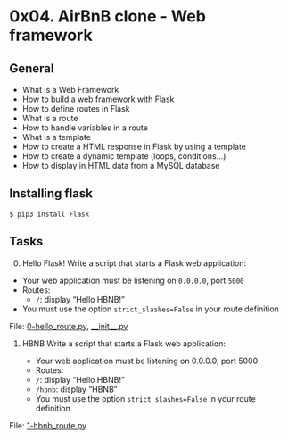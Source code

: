 
# 0x04. AirBnB clone - Web framework

## General

  - What is a Web Framework
  - How to build a web framework with Flask
  - How to define routes in Flask
  - What is a route
  - How to handle variables in a route
  - What is a template
  - How to create a HTML response in Flask by using a template
  - How to create a dynamic template (loops, conditions…)
  - How to display in HTML data from a MySQL database

## Installing flask
```
$ pip3 install Flask
```
## Tasks
0. Hello Flask!
   Write a script that starts a Flask web application:
  - Your web application must be listening on `0.0.0.0`, port `5000`
  - Routes:
    - `/`: display “Hello HBNB!”
  - You must use the option `strict_slashes=False` in your route definition </br>

File: [0-hello\_route.py](0-hello_route.py), [\_\_init\_\_.py](__init__.py)

1. HBNB
   Write a script that starts a Flask web application:

   - Your web application must be listening on 0.0.0.0, port 5000
   - Routes:
    - `/`: display “Hello HBNB!”
    - `/hbnb`: display “HBNB”
   - You must use the option `strict_slashes=False` in your route definition </br>

File: [1-hbnb\_route.py](1-hbnb_route.py)
